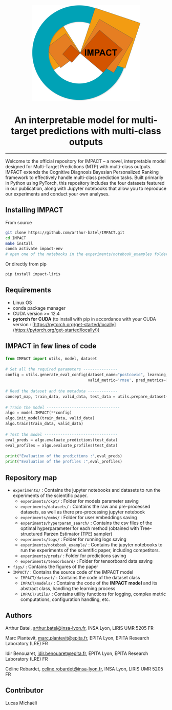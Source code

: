 
<p align="center"><img src="figs/IMPACT_logo.png" alt="logo" height="300"/></p>

<h1 align="center"> An interpretable model for multi-target predictions with multi-class outputs </h1>

---
Welcome to the official repository for IMPACT – a novel, interpretable model designed for Multi-Target Predictions (MTP) with multi-class outputs. IMPACT extends the Cognitive Diagnosis Bayesian Personalized Ranking framework to effectively handle multi-class prediction tasks. Built primarily in Python using PyTorch, this repository includes the four datasets featured in our publication, along with Jupyter notebooks that allow you to reproduce our experiments and conduct your own analyses.

## Installing IMPACT
From source
```bash
git clone https://github.com/arthur-batel/IMPACT.git
cd IMPACT
make install
conda activate impact-env
# open one of the notebooks in the experiments/notebook_examples folder
```
Or directly from pip
```bash
pip install impact-liris
```

## Requirements
- Linux OS
- conda package manager
- CUDA version >= 12.4
- **pytorch for CUDA** (to install with pip in accordance with your CUDA version : [https://pytorch.org/get-started/locally](https://pytorch.org/get-started/locally/))

## IMPACT in few lines of code
```python
from IMPACT import utils, model, dataset

# Set all the required parameters ---------------
config = utils.generate_eval_config(dataset_name="postcovid", learning_rate=0.02026, lambda_=1.2e-5, batch_size=2048, num_epochs=200,
                                    valid_metric='rmse', pred_metrics=['rmse', 'mae'], profile_metrics=['doa', 'pc-er'])

# Read the dataset and the metadata -------------
concept_map, train_data, valid_data, test_data = utils.prepare_dataset(config, i_fold=0)

# Train the model --------------------------------
algo = model.IMPACT(**config)
algo.init_model(train_data, valid_data)
algo.train(train_data, valid_data)

# Test the model --------------------------------
eval_preds = algo.evaluate_predictions(test_data)
eval_profiles = algo.evaluate_profiles(test_data)

print("Evaluation of the predictions :",eval_preds)
print("Evaluation of the profiles :",eval_profiles)
```

## Repository map
- `experiments/` : Contains the jupyter notebooks and datasets to run the experiments of the scientific paper.
    - `experiments/ckpt/` : Folder for models parameter saving
    - `experiments/datasets/` : Contains the raw and pre-processed datasets, as well as there pre-processing jupyter notebook
    - `experiments/embs/` : Folder for user embeddings saving
    - `experiments/hyperparam_search/` : Contains the csv files of the optimal hyperparameter for each method (obtained with Tree-structured Parzen Estimator (TPE) sampler)
    - `experiments/logs/` : Folder for running logs saving
    - `experiments/notebook_example/` : Contains the jupyter notebooks to run the experiments of the scientific paper, including competitors. 
    - `experiments/preds/` : Folder for predictions saving
    - `experiments/tensorboard/` : Folder for tensorboard data saving
- `figs/` : Contains the figures of the paper
- `IMPACT/` : Contains the source code of the IMPACT model
  - `IMPACT/dataset/` : Contains the code of the dataset class
  - `IMPACT/models/` : Contains the code of the **IMPACT model** and its abstract class, handling the learning process
  - `IMPACT/utils/` : Contains utility functions for logging, complex metric computations, configuration handling, etc.
## Authors

Arthur Batel,
arthur.batel@insa-lyon.fr,
INSA Lyon, LIRIS UMR 5205 FR

Marc Plantevit,
marc.plantevit@epita.fr,
EPITA Lyon, EPITA Research Laboratory (LRE) FR

Idir Benouaret,
idir.benouaret@epita.fr,
EPITA Lyon, EPITA Research Laboratory (LRE) FR

Céline Robardet,
celine.robardet@insa-lyon.fr,
INSA Lyon, LIRIS UMR 5205 FR

## Contributor

Lucas Michaëli

